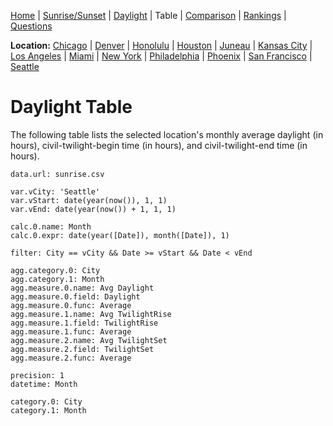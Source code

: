[Home](#url=README.md) |
[Sunrise/Sunset](#url=sunrise.md) |
[Daylight](#url=daylight.md) |
Table |
[Comparison](#url=compare.md) |
[Rankings](#url=daylight-rank.md) |
[Questions](#url=questions.md)

**Location:**
[Chicago](#var.vCity='Chicago') |
[Denver](#var.vCity='Denver') |
[Honolulu](#var.vCity='Honolulu') |
[Houston](#var.vCity='Houston') |
[Juneau](#var.vCity='Juneau') |
[Kansas City](#var.vCity='Kansas%20City') |
[Los Angeles](#var.vCity='Los%20Angeles') |
[Miami](#var.vCity='Miami') |
[New York](#var.vCity='New%20York') |
[Philadelphia](#var.vCity='Philadelphia') |
[Phoenix](#var.vCity='Phoenix') |
[San Francisco](#var.vCity='San%20Francisco') |
[Seattle](#var.vCity='Seattle')


# Daylight Table

The following table lists the selected location's monthly average daylight (in hours),
civil-twilight-begin time (in hours), and civil-twilight-end time (in hours).

~~~ data-table
data.url: sunrise.csv

var.vCity: 'Seattle'
var.vStart: date(year(now()), 1, 1)
var.vEnd: date(year(now()) + 1, 1, 1)

calc.0.name: Month
calc.0.expr: date(year([Date]), month([Date]), 1)

filter: City == vCity && Date >= vStart && Date < vEnd

agg.category.0: City
agg.category.1: Month
agg.measure.0.name: Avg Daylight
agg.measure.0.field: Daylight
agg.measure.0.func: Average
agg.measure.1.name: Avg TwilightRise
agg.measure.1.field: TwilightRise
agg.measure.1.func: Average
agg.measure.2.name: Avg TwilightSet
agg.measure.2.field: TwilightSet
agg.measure.2.func: Average

precision: 1
datetime: Month

category.0: City
category.1: Month
~~~
